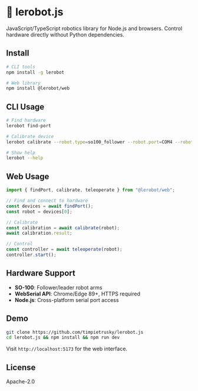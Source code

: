 # 🤖 lerobot.js

JavaScript/TypeScript robotics library for Node.js and browsers. Control hardware directly without Python dependencies.

## Install

```bash
# CLI tools
npm install -g lerobot

# Web library
npm install @lerobot/web
```

## CLI Usage

```bash
# Find hardware
lerobot find-port

# Calibrate device
lerobot calibrate --robot.type=so100_follower --robot.port=COM4 --robot.id=my_robot

# Show help
lerobot --help
```

## Web Usage

```typescript
import { findPort, calibrate, teleoperate } from "@lerobot/web";

// Find and connect to hardware
const devices = await findPort();
const robot = devices[0];

// Calibrate
const calibration = await calibrate(robot);
await calibration.result;

// Control
const controller = await teleoperate(robot);
controller.start();
```

## Hardware Support

- **SO-100**: Follower/leader robot arms
- **WebSerial API**: Chrome/Edge 89+, HTTPS required
- **Node.js**: Cross-platform serial port access

## Demo

```bash
git clone https://github.com/timpietrusky/lerobot.js
cd lerobot.js && npm install && npm run dev
```

Visit `http://localhost:5173` for the web interface.

## License

Apache-2.0
